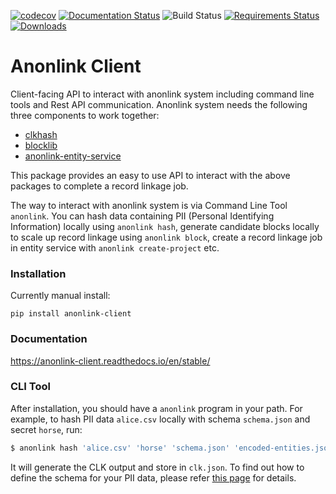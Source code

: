 [![codecov](https://codecov.io/gh/data61/anonlink-client/branch/master/graph/badge.svg)](https://codecov.io/gh/data61/anonlink-client)
[![Documentation Status](https://readthedocs.org/projects/anonlink-client/badge/?version=latest)](http://anonlink-client.readthedocs.io/en/latest/?badge=latest)
![Build Status](https://dev.azure.com/data61/Anonlink/_apis/build/status/data61.anonlink-client?branchName=master)
[![Requirements Status](https://requires.io/github/data61/anonlink-client/requirements.svg?branch=master)](https://requires.io/github/data61/anonlink-client/requirements/?branch=master)
[![Downloads](https://pepy.tech/badge/anonlink-client)](https://pepy.tech/project/anonlink-client)
# Anonlink Client


Client-facing API to interact with anonlink system including command line tools and Rest API communication.
Anonlink system needs the following three components to work together:

* [clkhash](https://github.com/data61/clkhash)
* [blocklib](https://github.com/data61/blocklib)
* [anonlink-entity-service](https://github.com/data61/anonlink-entity-service)

This package provides an easy to use API to interact with the above packages to complete a record linkage job.

The way to interact with anonlink system is via Command Line Tool `anonlink`. You can hash data containing PII (Personal
 Identifying Information) locally using `anonlink hash`, generate candidate blocks locally to scale up record linkage 
 using `anonlink block`, create a record linkage job in entity service with `anonlink create-project` etc.

### Installation

Currently manual install:

```python3
pip install anonlink-client
```

### Documentation

https://anonlink-client.readthedocs.io/en/stable/

### CLI Tool

After installation, you should have a `anonlink` program in your path. For
example, to hash PII data  `alice.csv` locally with schema `schema.json` and secret `horse`, run:
```bash
$ anonlink hash 'alice.csv' 'horse' 'schema.json' 'encoded-entities.json'
```

It will generate the CLK output and store in `clk.json`. To find out how to define the schema
for your PII data, please refer [this page](https://clkhash.readthedocs.io/en/stable/schema.html) for 
details.

